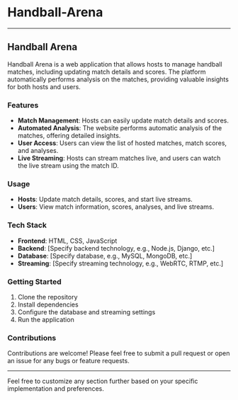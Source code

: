 # Handball-Arena
---

## Handball Arena
Handball Arena is a web application that allows hosts to manage handball matches, including updating match details and scores. The platform automatically performs analysis on the matches, providing valuable insights for both hosts and users. 

### Features
- **Match Management**: Hosts can easily update match details and scores.
- **Automated Analysis**: The website performs automatic analysis of the matches, offering detailed insights.
- **User Access**: Users can view the list of hosted matches, match scores, and analyses.
- **Live Streaming**: Hosts can stream matches live, and users can watch the live stream using the match ID.

### Usage
- **Hosts**: Update match details, scores, and start live streams.
- **Users**: View match information, scores, analyses, and live streams.

### Tech Stack
- **Frontend**: HTML, CSS, JavaScript
- **Backend**: [Specify backend technology, e.g., Node.js, Django, etc.]
- **Database**: [Specify database, e.g., MySQL, MongoDB, etc.]
- **Streaming**: [Specify streaming technology, e.g., WebRTC, RTMP, etc.]

### Getting Started
1. Clone the repository
2. Install dependencies
3. Configure the database and streaming settings
4. Run the application

### Contributions
Contributions are welcome! Please feel free to submit a pull request or open an issue for any bugs or feature requests.

---

Feel free to customize any section further based on your specific implementation and preferences.

